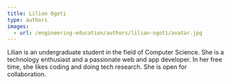 ```yaml
---
title: Lilian Ogoti
type: authors
images:
  - url: /engineering-education/authors/lilian-ogoti/avatar.jpg 
---
```

Lilian is an undergraduate student in the field of Computer Science. She is a technology enthusiast and a passionate web and app developer. In her free time, she likes coding and doing tech research. She is open for collaboration.